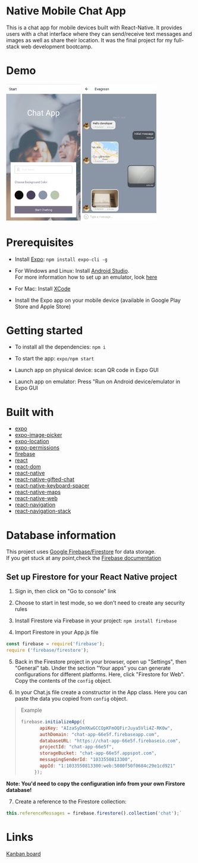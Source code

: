 # Native Mobile Chat App

This is a chat app for mobile devices built with React-Native. It provides users with a chat interface where they can send/receive text messages and images as well as share their location. It was the final project for my full-stack web development bootcamp.

# Demo

<img src="assets/start-screen.png" width="200">  <img src="assets/chat-screen.png" width="200">

# Prerequisites

- Install [Expo](https://expo.io/): `npm install expo-cli -g`

- For Windows and Linux: Install [Android Studio](https://developer.android.com/studio).<br>
  For more information how to set up an emulator, look [here](https://docs.expo.io/versions/latest/workflow/android-studio-emulator/)

- For Mac: Install [XCode](https://developer.apple.com/xcode/)

- Install the Expo app on your mobile device (available in Google Play Store and Apple Store)

# Getting started

- To install all the dependencies: `npm i`

- To start the app: `expo/npm start`

- Launch app on physical device: scan QR code in Expo GUI

- Launch app on emulator: Press "Run on Android device/emulator in Expo GUI

# Built with

- [expo](https://docs.expo.io/versions/latest/)
- [expo-image-picker](https://docs.expo.io/versions/latest/sdk/imagepicker/)
- [expo-location](https://docs.expo.io/versions/latest/sdk/location/)
- [expo-permissions](https://docs.expo.io/versions/latest/sdk/permissions/)
- [firebase](https://firebase.google.com/docs/firestore/)
- [react](https://reactjs.org/)
- [react-dom](https://www.npmjs.com/package/react-dom)
- [react-native](https://github.com/expo/react-native/archive/sdk-36.0.0.tar.gz)
- [react-native-gifted-chat](https://github.com/FaridSafi/react-native-gifted-chat)
- [react-native-keyboard-spacer](https://www.npmjs.com/package/react-native-keyboard-spacer)
- [react-native-maps](https://docs.expo.io/versions/v35.0.0/sdk/map-view/)
- [react-native-web](https://www.npmjs.com/package/react-native-web)
- [react-navigation](https://reactnavigation.org/docs/getting-started/)
- [react-navigation-stack](https://github.com/expo/react-navigation-stack)

# Database information

This project uses [Google Firebase/Firestore](https://firebase.google.com/) for data storage.<br>
If you get stuck at any point,check the [Firebase documentation](https://firebase.google.com/docs/web/setup)

## Set up Firestore for your React Native project

1. Sign in, then click on "Go to console" link

2. Choose to start in test mode, so we don't need to create any security rules

3. Install Firestore via Firebase in your project: `npm install firebase`

4. Import Firestore in your App.js file
```javascript
const firebase = require('firebase');
require ('firebase/firestore');
```
5. Back in the Firestore project in your browser, open up "Settings", then "General" tab. Under the section "Your apps" you can generate configurations for different platforms. Here, click "Firestore for Web". Copy the contents of the `config` object.

6. In your Chat.js file create a constructor in the App class. Here you can paste the data you copied from `config` object.  

> Example
> ```javascript
>firebase.initializeApp({
>        apiKey: "AIzaSyDmXKwGCCOpKFmOQFirJuya5Vli4Z-RK0w",
>        authDomain: "chat-app-66e5f.firebaseapp.com",
>        databaseURL: "https://chat-app-66e5f.firebaseio.com",
>        projectId: "chat-app-66e5f",
>        storageBucket: "chat-app-66e5f.appspot.com",
>        messagingSenderId: "1033550813300",
>        appId: "1:1033550813300:web:5080f50f0684c29e1cd921"
>      });
> ```
**Note: You'd need to copy the configuration info from your own Firstore database!**

7. Create a reference to the Firestore collection: 
```javascript
this.referenceMessages = firebase.firestore().collection('chat');`
```

# Links

[Kanban board](https://trello.com/b/ZFwOsZLi/chat-app)